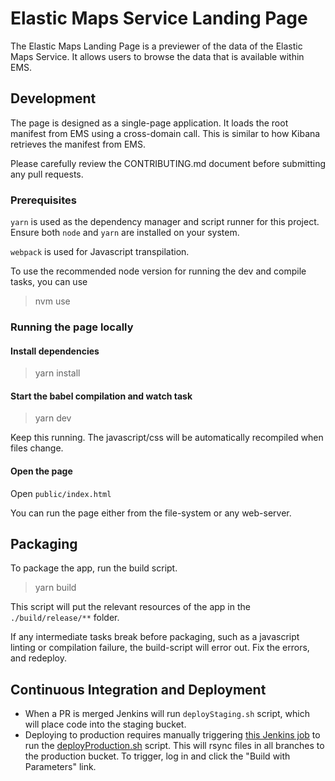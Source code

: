 # Elastic Maps Service Landing Page


The Elastic Maps Landing Page is a previewer of the data of the Elastic Maps Service. It allows users to browse the data that is available within EMS.

## Development

The page is designed as a single-page application. It loads the root manifest from EMS using a cross-domain call. This
is similar to how Kibana retrieves the manifest from EMS.

Please carefully review the CONTRIBUTING.md document before submitting any pull requests.

### Prerequisites

`yarn` is used as the dependency manager and script runner for this project. Ensure both `node` and `yarn` are installed on your system.

`webpack` is used for Javascript transpilation.

To use the recommended node version for running the dev and compile tasks, you can use

> nvm use

### Running the page locally

#### Install dependencies

> yarn install

#### Start the babel compilation and watch task

> yarn dev

Keep this running. The javascript/css will be automatically recompiled when files change.

#### Open the page

Open `public/index.html`

You can run the page either from the file-system or any web-server.

## Packaging

To package the app, run the build script.

> yarn build

This script will put the relevant resources of the app in the `./build/release/**` folder.

If any intermediate tasks break before packaging, such as a javascript linting or compilation failure, the build-script will error out.
Fix the errors, and redeploy.

## Continuous Integration and Deployment
* When a PR is merged Jenkins will run `deployStaging.sh` script, which will place code into the staging bucket.
* Deploying to production requires manually triggering [this Jenkins job](https://kibana-ci.elastic.co/job/elastic+ems-landing-page+deploy/) to run the [deployProduction.sh](deployProduction.sh) script. This will rsync files in all branches to the production bucket. To trigger, log in and click the "Build with Parameters" link.
